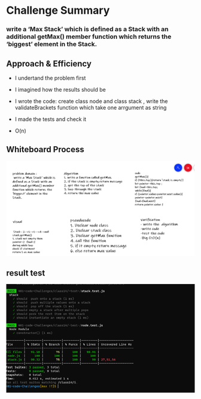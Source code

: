 # Challenge Summary
### write a ‘Max Stack’ which is defined as a Stack with an additional getMax() member function which returns the ‘biggest’ element in the Stack.

## Approach & Efficiency
<!-- What approach did you take? Why? What is the Big O space/time for this approach? -->
+ I undertand the problem first
+ I imagined how the results should be
+ I wrote the code: create class node and class stack , write the validateBrackets function which take one arrgument as string
+ I made the tests and check it 

+ O(n)

## Whiteboard Process
<!-- Embedded whiteboard image -->
![](code-challange-14.png)
## result test
![](code-challange-14-testresult.png)
